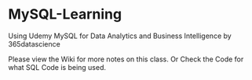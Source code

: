 # MySQL-Learning
Using Udemy MySQL for Data Analytics and Business Intelligence by 365datascience

Please view the Wiki for more notes on this class. Or Check the Code for what SQL Code is being used.

